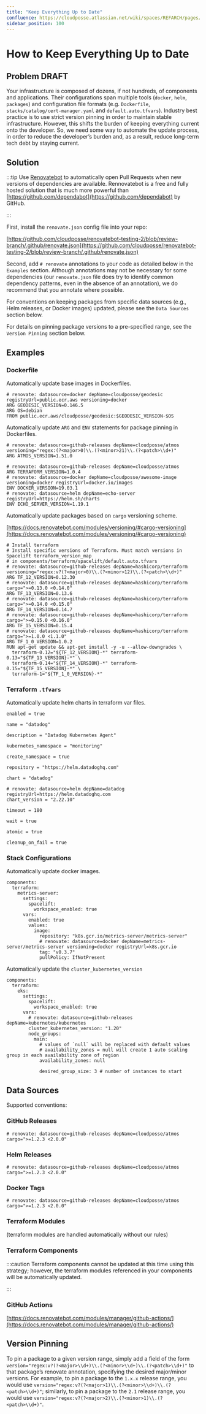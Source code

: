 ```yaml
---
title: "Keep Everything Up to Date"
confluence: https://cloudposse.atlassian.net/wiki/spaces/REFARCH/pages/1209434183/How+to+Keep+Everything+Up+to+Date
sidebar_position: 100
---
```


# How to Keep Everything Up to Date

## Problem **DRAFT**
Your infrastructure is composed of dozens, if not hundreds, of components and applications. Their configurations span multiple tools (`docker`, `helm`, `packages`) and configuration file formats (e.g.  `Dockerfile`, `stacks/catalog/cert-manager.yaml` and `default.auto.tfvars`). Industry best practice is to use strict version pinning in order to maintain stable infrastructure. However, this shifts the burden of keeping everything current onto the developer. So, we need some way to automate the update process, in order to reduce the developer’s burden and, as a result, reduce long-term tech debt by staying current.

## Solution

:::tip
Use [Renovatebot](https://docs.renovatebot.com/) to automatically open Pull Requests when new versions of dependencies are available. Rennovatebot is a free and fully hosted solution that is much more powerful than [https://github.com/dependabot](https://github.com/dependabot) by GitHub.

:::

First, install the `renovate.json` config file into your repo:

[https://github.com/cloudposse/renovatebot-testing-2/blob/review-branch/.github/renovate.json](https://github.com/cloudposse/renovatebot-testing-2/blob/review-branch/.github/renovate.json)

Second, add `# renovate` annotations to your code as detailed below in the `Examples` section. Although annotations may not be necessary for some dependencies (our `renovate.json` file does try to identify common dependency patterns, even in the absence of an annotation), we do recommend that you annotate where possible.

For conventions on keeping packages from specific data sources (e.g., Helm releases, or Docker images) updated, please see the `Data Sources` section below.

For details on pinning package versions to a pre-specified range, see the `Version Pinning` section below.

## Examples

### Dockerfile
Automatically update base images in Dockerfiles.

```
# renovate: datasource=docker depName=cloudposse/geodesic registryUrl=public.ecr.aws versioning=docker
ARG GEODESIC_VERSION=0.146.5
ARG OS=debian
FROM public.ecr.aws/cloudposse/geodesic:$GEODESIC_VERSION-$OS
```
Automatically update `ARG` and `ENV` statements for package pinning in Dockerfiles.

```
# renovate: datasource=github-releases depName=cloudposse/atmos versioning="regex:(?<major>0)\\.(?<minor>21)\\.(?<patch>\\d+)"
ARG ATMOS_VERSION=1.51.0

# renovate: datasource=github-releases depName=cloudposse/atmos
ARG TERRAFORM_VERSION=1.0.4
# renovate: datasource=docker depName=cloudposse/awesome-image versioning=docker registryUrl=docker.io/images
ENV DOCKER_VERSION=19.03.1
# renovate: datasource=helm depName=echo-server registryUrl=https://helm.sh/charts
ENV ECHO_SERVER_VERSION=1.19.1
```

Automatically update packages based on `cargo` versioning scheme.

[https://docs.renovatebot.com/modules/versioning/#cargo-versioning](https://docs.renovatebot.com/modules/versioning/#cargo-versioning)

```
# Install terraform
# Install specific versions of Terraform. Must match versions in Spacelift terraform_version_map
# in components/terraform/spacelift/default.auto.tfvars
# renovate: datasource=github-releases depName=hashicorp/terraform versioning="regex:v?(?<major>0)\\.(?<minor>12)\\.(?<patch>\\d+)"
ARG TF_12_VERSION=0.12.30
# renovate: datasource=github-releases depName=hashicorp/terraform cargo=">=0.13.0 <0.14.0"
ARG TF_13_VERSION=0.13.6
# renovate: datasource=github-releases depName=hashicorp/terraform cargo=">=0.14.0 <0.15.0"
ARG TF_14_VERSION=0.14.7
# renovate: datasource=github-releases depName=hashicorp/terraform cargo=">=0.15.0 <0.16.0"
ARG TF_15_VERSION=0.15.4
# renovate: datasource=github-releases depName=hashicorp/terraform cargo=">=1.0.0 <1.1.0"
ARG TF_1_0_VERSION=1.0.2
RUN apt-get update && apt-get install -y -u --allow-downgrades \
  terraform-0.12="${TF_12_VERSION}-*" terraform-0.13="${TF_13_VERSION}-*" \
  terraform-0.14="${TF_14_VERSION}-*" terraform-0.15="${TF_15_VERSION}-*" \
  terraform-1="${TF_1_0_VERSION}-*"
```

### Terraform `.tfvars`

Automatically update helm charts in terraform var files.

```
enabled = true

name = "datadog"

description = "Datadog Kubernetes Agent"

kubernetes_namespace = "monitoring"

create_namespace = true

repository = "https://helm.datadoghq.com"

chart = "datadog"

# renovate: datasource=helm depName=datadog registryUrl=https://helm.datadoghq.com
chart_version = "2.22.10"

timeout = 180

wait = true

atomic = true

cleanup_on_fail = true
```

### Stack Configurations

Automatically update docker images.

```
components:
  terraform:
    metrics-server:
      settings:
        spacelift:
          workspace_enabled: true
      vars:
        enabled: true
        values:
          image:
            repository: "k8s.gcr.io/metrics-server/metrics-server"
            # renovate: datasource=docker depName=metrics-server/metrics-server versioning=docker registryUrl=k8s.gcr.io
            tag: "v0.3.7"
            pullPolicy: IfNotPresent

```
Automatically update the `cluster_kubernetes_version`

```
components:
  terraform:
    eks:
      settings:
        spacelift:
          workspace_enabled: true
      vars:
        # renovate: datasource=github-releases depName=kubernetes/kubernetes
        cluster_kubernetes_version: "1.20"
        node_groups:
          main:
            # values of `null` will be replaced with default values
            # availability_zones = null will create 1 auto scaling group in each availability zone of region
            availability_zones: null

            desired_group_size: 3 # number of instances to start
```

## Data Sources
Supported conventions:

### GitHub Releases

```
# renovate: datasource=github-releases depName=cloudposse/atmos cargo=">=1.2.3 <2.0.0"
```

### Helm Releases

```
# renovate: datasource=github-releases depName=cloudposse/atmos cargo=">=1.2.3 <2.0.0"
```

### Docker Tags

```
# renovate: datasource=github-releases depName=cloudposse/atmos cargo=">=1.2.3 <2.0.0"
```

### Terraform Modules
(terraform modules are handled automatically without our rules)

### Terraform Components

:::caution
Terraform components cannot be updated at this time using this strategy; however, the terraform modules referenced in your components will be automatically updated.

:::

### GitHub Actions
[https://docs.renovatebot.com/modules/manager/github-actions/](https://docs.renovatebot.com/modules/manager/github-actions/)

## Version Pinning
To pin a package to a given version range, simply add a field of the form `version="regex:v?(?<major>\\d+)\\.(?<minor>\\d+)\\.(?<patch>\\d+)"` to that package’s renovate annotation, specifying the desired major/minor versions. For example, to pin a package to the `1.x.x` release range, you would use `version="regex:v?(?<major>1)\\.(?<minor>\\d+)\\.(?<patch>\\d+)"`; similarly, to pin a package to the `2.1` release range, you would use `version="regex:v?(?<major>2)\\.(?<minor>1)\\.(?<patch>\\d+)"`.



